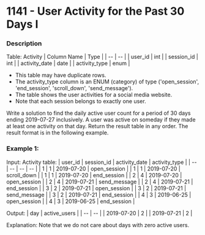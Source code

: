 # 1141 - User Activity for the Past 30 Days I

### Description

Table: Activity
| Column Name | Type |
| -- | -- |
| user_id | int |
| session_id | int |
| activity_date | date |
| activity_type | enum |

- This table may have duplicate rows.
- The activity_type column is an ENUM (category) of type ('open_session', 'end_session', 'scroll_down', 'send_message').
- The table shows the user activities for a social media website. 
- Note that each session belongs to exactly one user.

Write a solution to find the daily active user count for a period of 30 days ending 2019-07-27 inclusively. A user was active on someday if they made at least one activity on that day.
Return the result table in any order.
The result format is in the following example.


### Example 1:

Input: 
Activity table:
| user_id | session_id | activity_date | activity_type |
| -- | -- | -- | -- |
| 1 | 1 | 2019-07-20 | open_session |
| 1 | 1 | 2019-07-20 | scroll_down  |
| 1 | 1 | 2019-07-20 | end_session  |
| 2 | 4 | 2019-07-20 | open_session |
| 2 | 4 | 2019-07-21 | send_message |
| 2 | 4 | 2019-07-21 | end_session  |
| 3 | 2 | 2019-07-21 | open_session |
| 3 | 2 | 2019-07-21 | send_message |
| 3 | 2 | 2019-07-21 | end_session  |
| 4 | 3 | 2019-06-25 | open_session |
| 4 | 3 | 2019-06-25 | end_session  |

Output: 
| day | active_users |
| -- | -- | 
| 2019-07-20 | 2 |
| 2019-07-21 | 2 |

Explanation: Note that we do not care about days with zero active users.